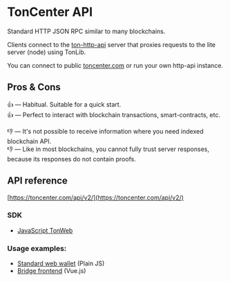 # TonCenter API

Standard HTTP JSON RPC similar to many blockchains.

Clients connect to the [ton-http-api](https://github.com/toncenter/ton-http-api) server that proxies requests to the lite server (node) using TonLib.

You can connect to public [toncenter.com](https://toncenter.com) or run your own http-api instance.

## Pros & Cons

👍 — Habitual. Suitable for a quick start.  
👍 — Perfect to interact with blockchain transactions, smart-contracts, etc.  

👎 — It's not possible to receive information where you need indexed blockchain API.  
👎 — Like in most blockchains, you cannot fully trust server responses, because its responses do not contain proofs.  

## API reference

[https://toncenter.com/api/v2/](https://toncenter.com/api/v2/)

### SDK

- [JavaScript TonWeb](https://github.com/toncenter/tonweb)

### Usage examples:

- [Standard web wallet](https://github.com/toncenter/ton-wallet) (Plain JS)
- [Bridge frontend](https://github.com/ton-blockchain/bridge) (Vue.js)
